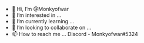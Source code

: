 - 👋 Hi, I’m @Monkyofwar
- 👀 I’m interested in ...
- 🌱 I’m currently learning ...
- 💞️ I’m looking to collaborate on ...
- 📫 How to reach me ... Discord - Monkyofwar#5324

<!---
R1ggie/R1ggie is a ✨ special ✨ repository because its `README.md` (this file) appears on your GitHub profile.
You can click the Preview link to take a look at your changes.
--->
